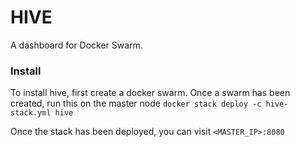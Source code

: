 
# HIVE #
A dashboard for Docker Swarm.


### Install ###
To install hive, first create a docker swarm. Once a swarm has been created, run this on the master node
`docker stack deploy -c hive-stack.yml hive`

Once the stack has been deployed, you can visit `<MASTER_IP>:8080`


